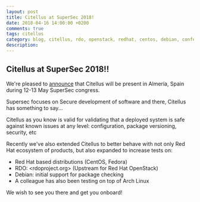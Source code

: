 ```yaml
---
layout: post
title: Citellus at SuperSec 2018!
date: 2018-04-16 14:00:00 +0200
comments: true
tags: citellus
category: blog, citellus, rdo, openstack, redhat, centos, debian, conference
description:
---
```


## Citellus at SuperSec 2018!!

We're pleased to [announce](https://supersec.es/programa/) that Citellus will be present in Almería, Spain during 12-13 May SuperSec congress.

Supersec focuses on Secure development of software and there, Citellus has something to say...

Citellus as you know is valid for validating that a deployed system is safe against known issues at any level: configuration, package versioning, security, etc

Recently we've also extended Citellus to better behave with not only Red Hat ecosystem of products, but also expanded to increase tests on:

- Red Hat based distributions (CentOS, Fedora)
- RDO: <rdoproject.org> (Upstream for Red Hat OpenStack)
- Debian: initial support for package checking
- A colleague has also been testing on top of Arch Linux

We wish to see you there and get you onboard!
